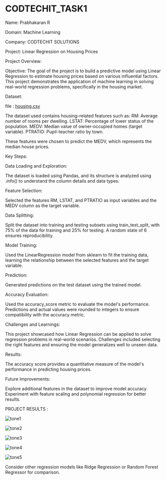 # CODTECHIT_TASK1

Name: Prabhakaran R

Domain: Machine Learning

Company: CODTECHIT SOLUTIONS

Project: Linear Regression on Housing Prices

Project Overview:

Objective:
The goal of the project is to build a predictive model using Linear Regression to estimate housing prices based on various influential factors. This project demonstrates the application of machine learning in solving real-world regression problems, specifically in the housing market.

Dataset:

file : [housing.csv](https://github.com/user-attachments/files/18254708/housing.csv)


The dataset used contains housing-related features such as:
RM: Average number of rooms per dwelling.
LSTAT: Percentage of lower status of the population.
MEDV: Median value of owner-occupied homes (target variable).
PTRATIO: Pupil-teacher ratio by town.

These features were chosen to predict the MEDV, which represents the median house prices.

Key Steps:

Data Loading and Exploration:

The dataset is loaded using Pandas, and its structure is analyzed using .info() to understand the column details and data types.

Feature Selection:

Selected the features RM, LSTAT, and PTRATIO as input variables and the MEDV column as the target variable.

Data Splitting:

Split the dataset into training and testing subsets using train_test_split, with 75% of the data for training and 25% for testing. A random state of 6 ensures reproducibility.

Model Training:

Used the LinearRegression model from sklearn to fit the training data, learning the relationship between the selected features and the target variable.

Prediction:

Generated predictions on the test dataset using the trained model.

Accuracy Evaluation:

Used the accuracy_score metric to evaluate the model's performance. Predictions and actual values were rounded to integers to ensure compatibility with the accuracy metric.

Challenges and Learnings:

This project showcased how Linear Regression can be applied to solve regression problems in real-world scenarios.
Challenges included selecting the right features and ensuring the model generalizes well to unseen data.

Results:

The accuracy score provides a quantitative measure of the model's performance in predicting housing prices.

Future Improvements:

Explore additional features in the dataset to improve model accuracy.
Experiment with feature scaling and polynomial regression for better results.

PROJECT RESULTS :

![tone1](https://github.com/user-attachments/assets/c7ea4b81-4479-49b9-8ee0-74e7cce5f971)

![tone2](https://github.com/user-attachments/assets/ebc5f1c2-f0cc-45ef-ada9-247941a61007)

![tone3](https://github.com/user-attachments/assets/136aa187-45f5-4e60-9f20-633a41e0b024)

![tone4](https://github.com/user-attachments/assets/9ebfe3f9-d1af-4029-a37f-6e53ab32500c)

![tone5](https://github.com/user-attachments/assets/288d6497-5646-4d98-b608-b74a39f108ef)





Consider other regression models like Ridge Regression or Random Forest Regressor for comparison.
